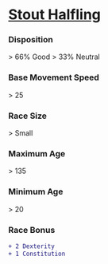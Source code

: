 # **[Stout Halfling](https://www.dndbeyond.com/races/halfling#StoutHalfling)**
### **Disposition**
\> 66% Good
\> 33% Neutral
### **Base Movement Speed**
\> 25
### **Race Size**
\> Small
### **Maximum Age**
\> 135
### **Minimum Age**
\> 20
### **Race Bonus**
```diff
+ 2 Dexterity
+ 1 Constitution
```

